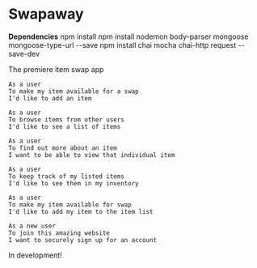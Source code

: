 # Swapaway

**Dependencies**
npm install
npm install nodemon body-parser mongoose mongoose-type-url --save
npm install chai mocha chai-http request --save-dev


The premiere item swap app

```
As a user
To make my item available for a swap
I'd like to add an item
```

```
As a user
To browse items from other users
I'd like to see a list of items
```

```
As a user
To find out more about an item
I want to be able to view that individual item
```

```
As a user
To keep track of my listed items
I'd like to see them in my inventory
```

```
As a user
To make my item available for swap
I'd like to add my item to the item list
```

```
As a new user
To join this amazing website
I want to securely sign up for an account
```

In development!

